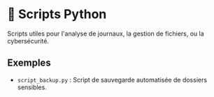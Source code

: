 # 🐍 Scripts Python
Scripts utiles pour l'analyse de journaux, la gestion de fichiers, ou la cybersécurité.

## Exemples
- `script_backup.py` : Script de sauvegarde automatisée de dossiers sensibles.
